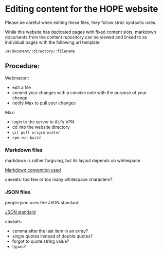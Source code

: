 # Editing content for the HOPE website

Please be careful when editing these files, they follow strict syntactic rules.


While this website has dedicated pages with fixed content slots, markdown documents from the content repository can be viewed and linked to as individual pages with the following url template:

```
/#/document/:directory/:filename
```


## Procedure: 
Webmaster:
 - edit a file 
 - commit your changes with a concise note with the purpose of your change
 - notify Max to pull your changes
 
 Max:
 - login to the server in AU's VPN 
 - cd into the website directory
 - `git pull origin master`
 - `npm run build`

### Markdown files

markdown is rather forgiving, but its layout depends on whitespace

[Markdown convention used](https://markdown-it.github.io/)

caveats: too few or too many whitespace characters?

### JSON files

people.json uses the JSON standard.

[JSON standard](https://www.json.org/json-en.html)

caveats: 
  - comma after the last item in an array?
  - single quotes instead of double quotes?
  - forgot to quote string value?
  - typos?

